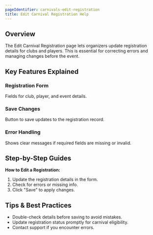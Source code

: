 ```yaml
---
pageIdentifier: carnivals-edit-registration
title: Edit Carnival Registration Help
---
```


## Overview
The Edit Carnival Registration page lets organizers update registration details for clubs and players. This is essential for correcting errors and managing changes before the event.

## Key Features Explained
### Registration Form
Fields for club, player, and event details.

### Save Changes
Button to save updates to the registration record.

### Error Handling
Shows clear messages if required fields are missing or invalid.

## Step-by-Step Guides
**How to Edit a Registration:**
1. Update the registration details in the form.
2. Check for errors or missing info.
3. Click "Save" to apply changes.

## Tips & Best Practices
- Double-check details before saving to avoid mistakes.
- Update registration status promptly for carnival eligibility.
- Contact support if you encounter errors.
